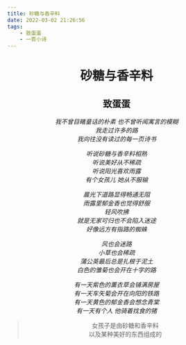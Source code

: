 ```yaml
---
title: 砂糖与香辛料
date: 2022-03-02 21:26:56
tags: 
    - 致蛋蛋
    - 一首小诗
---
```

<center>

# 砂糖与香辛料

## 致蛋蛋



*我不曾目睹童话的朴素*
*也不曾听闻寓言的模糊*  
*我走过许多的路*  
*我向往没有读过的每一页诗书*  

*听说砂糖与香辛料相熟*  
*听说美好从不稀疏*  
*听说阳光喜欢雨露*  
*有个女孩儿*    *她从不服输*  

*晨光下道路显得畅通无阻*  
*雨露里郁金香也觉得舒服*  
*轻风吹拂*  
*就是无家可归也不会陷入迷途*  
*好像远方有指路的蜘蛛*  

*风也会迷路*  
*小草也会稀疏*  
*蒲公英最后总是扎根于泥土*  
*白色的雏菊也会开在十字的路*  

*有一天紫色的薰衣草会铺满房屋*  
*有一天车矢菊会开在向阳的铁路*  
*有一天黄色的郁金香会想念青棠*  
*有一天有个人  他骑着找食的猪*

> 女孩子是由砂糖和香辛料  
> 以及某种美好的东西组成的

</center>